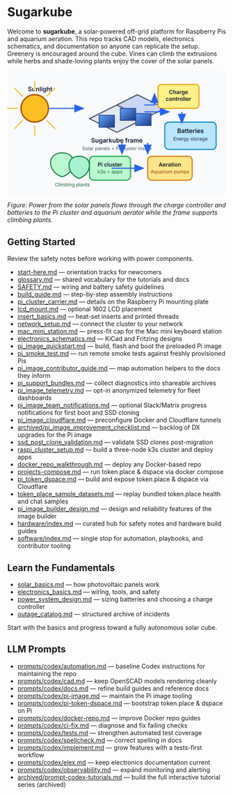 # Sugarkube

Welcome to **sugarkube**, a solar-powered off-grid platform for Raspberry Pis and aquarium aeration.
This repo tracks CAD models, electronics schematics, and documentation
so anyone can replicate the setup.
Greenery is encouraged around the cube. Vines can climb the extrusions while
herbs and shade-loving plants enjoy the cover of the solar panels.

![Diagram of the Sugarkube solar cube showing panels, electronics, and greenery](images/sugarkube_diagram.svg)

*Figure: Power from the solar panels flows through the charge controller and batteries to the
Pi cluster and aquarium aerator while the frame supports climbing plants.*

## Getting Started
Review the safety notes before working with power components.

- [start-here.md](start-here.md) — orientation tracks for newcomers
- [glossary.md](glossary.md) — shared vocabulary for the tutorials and docs
- [SAFETY.md](SAFETY.md) — wiring and battery safety guidelines
- [build_guide.md](build_guide.md) — step-by-step assembly instructions
- [pi_cluster_carrier.md](pi_cluster_carrier.md) — details on the Raspberry Pi mounting plate
- [lcd_mount.md](lcd_mount.md) — optional 1602 LCD placement
- [insert_basics.md](insert_basics.md) — heat-set inserts and printed threads
- [network_setup.md](network_setup.md) — connect the cluster to your network
- [mac_mini_station.md](mac_mini_station.md) — press-fit cap for the Mac mini keyboard station
- [electronics_schematics.md](electronics_schematics.md) — KiCad and Fritzing designs
- [pi_image_quickstart.md](pi_image_quickstart.md) — build, flash and boot the preloaded Pi image
- [pi_smoke_test.md](pi_smoke_test.md) — run remote smoke tests against freshly provisioned Pis
- [pi_image_contributor_guide.md](pi_image_contributor_guide.md) — map automation helpers to the docs
  they inform
- [pi_support_bundles.md](pi_support_bundles.md) — collect diagnostics into shareable archives
- [pi_image_telemetry.md](pi_image_telemetry.md) — opt-in anonymized telemetry for fleet dashboards
- [pi_image_team_notifications.md](pi_image_team_notifications.md) — optional Slack/Matrix progress
  notifications for first boot and SSD cloning
- [pi_image_cloudflare.md](pi_image_cloudflare.md) — preconfigure Docker and Cloudflare tunnels
- [archived/pi_image_improvement_checklist.md](archived/pi_image_improvement_checklist.md) — backlog of DX upgrades for the Pi image
- [ssd_post_clone_validation.md](ssd_post_clone_validation.md) — validate SSD clones post-migration
- [raspi_cluster_setup.md](raspi_cluster_setup.md) — build a three-node k3s cluster and deploy apps
- [docker_repo_walkthrough.md](docker_repo_walkthrough.md) — deploy any Docker-based repo
- [projects-compose.md](projects-compose.md) — run token.place & dspace via docker compose
- [pi_token_dspace.md](pi_token_dspace.md) — build and expose token.place & dspace via Cloudflare
- [token_place_sample_datasets.md](token_place_sample_datasets.md) — replay bundled
  token.place health and chat samples
- [pi_image_builder_design.md](pi_image_builder_design.md) — design and reliability features of the image builder
- [hardware/index.md](hardware/index.md) — curated hub for safety notes and hardware build guides
- [software/index.md](software/index.md) — single stop for automation, playbooks, and contributor tooling

## Learn the Fundamentals
- [solar_basics.md](solar_basics.md) — how photovoltaic panels work
- [electronics_basics.md](electronics_basics.md) — wiring, tools, and safety
- [power_system_design.md](power_system_design.md) — sizing batteries and choosing a
  charge controller
- [outage_catalog.md](outage_catalog.md) — structured archive of incidents

Start with the basics and progress toward a fully autonomous solar cube.

## LLM Prompts
- [prompts/codex/automation.md](prompts/codex/automation.md) — baseline Codex instructions for maintaining the repo
- [prompts/codex/cad.md](prompts/codex/cad.md) — keep OpenSCAD models rendering cleanly
- [prompts/codex/docs.md](prompts/codex/docs.md) — refine build guides and reference docs
- [prompts/codex/pi-image.md](prompts/codex/pi-image.md) — maintain the Pi image tooling
- [prompts/codex/pi-token-dspace.md](prompts/codex/pi-token-dspace.md) —
  bootstrap token.place & dspace on Pi
- [prompts/codex/docker-repo.md](prompts/codex/docker-repo.md) — improve Docker repo guides
- [prompts/codex/ci-fix.md](prompts/codex/ci-fix.md) — diagnose and fix failing checks
- [prompts/codex/tests.md](prompts/codex/tests.md) — strengthen automated test coverage
- [prompts/codex/spellcheck.md](prompts/codex/spellcheck.md) — correct spelling in docs
- [prompts/codex/implement.md](prompts/codex/implement.md) — grow features with a tests-first workflow
- [prompts/codex/elex.md](prompts/codex/elex.md) — keep electronics documentation current
- [prompts/codex/observability.md](prompts/codex/observability.md) — expand monitoring and alerting
- [archived/prompt-codex-tutorials.md](archived/prompt-codex-tutorials.md) — build the full interactive tutorial series (archived)
